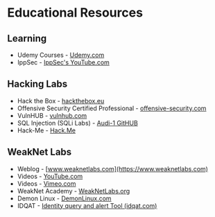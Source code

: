 # Educational Resources
## Learning
* Udemy Courses - [Udemy.com](https://udemy.com)
* IppSec - [IppSec's YouTube.com](https://www.youtube.com/channel/UCa6eh7gCkpPo5XXUDfygQQA)
## Hacking Labs
* Hack the Box - [hackthebox.eu](https://hackthebox.eu)
* Offensive Security Certified Professional - [offensive-security.com](https://www.offensive-security.com/information-security-certifications/oscp-offensive-security-certified-professional/)
* VulnHUB - [vulnhub.com](https://vulnhub.com)
* SQL Injection (SQLi Labs) - [Audi-1 GitHUB](https://github.com/Audi-1/sqli-labs)
* Hack-Me - [Hack.Me](https://hack.me/)
## WeakNet Labs
* Weblog - [www.weaknetlabs.com](https://www.weaknetlabs.com)
* Videos - [YouTube.com](https://www.youtube.com/channel/UCXG-4qMyaqTTM0Lc1EaXSiQ)
* Videos - [Vimeo.com](https://vimeo.com/weaknetlabs)
* WeakNet Academy - [WeakNetLabs.org](https://weaknetlabs.org)
* Demon Linux - [DemonLinux.com](https://www.demonlinux.com)
* IDQAT - [Identity query and alert Tool (idqat.com)](https://idqat.com)
